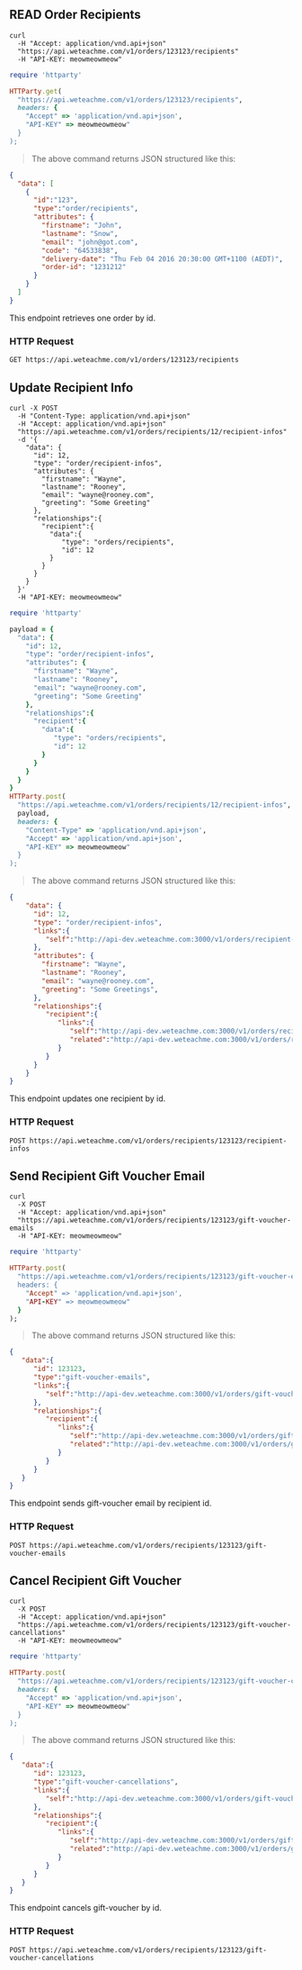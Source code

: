 ## READ Order Recipients

```shell
curl 
  -H "Accept: application/vnd.api+json" 
  "https://api.weteachme.com/v1/orders/123123/recipients"
  -H "API-KEY: meowmeowmeow"
```

```ruby
require 'httparty'

HTTParty.get(
  "https://api.weteachme.com/v1/orders/123123/recipients",
  headers: {
    "Accept" => 'application/vnd.api+json', 
    "API-KEY" => meowmeowmeow"
  }
);

```

> The above command returns JSON structured like this:

```json
{
  "data": [
    {
      "id":"123",
      "type":"order/recipients",
      "attributes": {
        "firstname": "John",
        "lastname": "Snow",
        "email": "john@got.com",
        "code": "64533838",
        "delivery-date": "Thu Feb 04 2016 20:30:00 GMT+1100 (AEDT)",
        "order-id": "1231212"
      }
    }
  ]
}
```

This endpoint retrieves one order by id.

### HTTP Request

`GET https://api.weteachme.com/v1/orders/123123/recipients`

## Update Recipient Info

```shell
curl -X POST
  -H "Content-Type: application/vnd.api+json" 
  -H "Accept: application/vnd.api+json" 
  "https://api.weteachme.com/v1/orders/recipients/12/recipient-infos" 
  -d '{
    "data": {
      "id": 12,
      "type": "order/recipient-infos",
      "attributes": {
        "firstname": "Wayne",
        "lastname": "Rooney",
        "email": "wayne@rooney.com",
        "greeting": "Some Greeting"
      },
      "relationships":{
        "recipient":{
          "data":{
             "type": "orders/recipients",
             "id": 12
          }
        }
      }
    }
  }'
  -H "API-KEY: meowmeowmeow"
```

```ruby
require 'httparty'

payload = {
  "data": {
    "id": 12,
    "type": "order/recipient-infos",
    "attributes": {
      "firstname": "Wayne",
      "lastname": "Rooney",
      "email": "wayne@rooney.com",
      "greeting": "Some Greeting"
    },
    "relationships":{
      "recipient":{
        "data":{
           "type": "orders/recipients",
           "id": 12
        }
      }
    }
  }
}
HTTParty.post(
  "https://api.weteachme.com/v1/orders/recipients/12/recipient-infos", 
  payload,
  headers: {
    "Content-Type" => 'application/vnd.api+json', 
    "Accept" => 'application/vnd.api+json', 
    "API-KEY" => meowmeowmeow"
  }
);


```

> The above command returns JSON structured like this:

```json
{
    "data": {
      "id": 12,
      "type": "order/recipient-infos",
      "links":{
         "self":"http://api-dev.weteachme.com:3000/v1/orders/recipient-infos/12"
      },
      "attributes": {
        "firstname": "Wayne",
        "lastname": "Rooney",
        "email": "wayne@rooney.com",
        "greeting": "Some Greetings",
      },
      "relationships":{
         "recipient":{
            "links":{
               "self":"http://api-dev.weteachme.com:3000/v1/orders/recipient-infos/123123/relationships/recipient",
               "related":"http://api-dev.weteachme.com:3000/v1/orders/recipient-infos/123123/recipient"
            }
         }
      }
    }
}
```

This endpoint updates one recipient by id.


### HTTP Request

`POST https://api.weteachme.com/v1/orders/recipients/123123/recipient-infos`


## Send Recipient Gift Voucher Email

```shell
curl 
  -X POST
  -H "Accept: application/vnd.api+json" 
  "https://api.weteachme.com/v1/orders/recipients/123123/gift-voucher-emails
  -H "API-KEY: meowmeowmeow"
```

```ruby
require 'httparty'

HTTParty.post(
  "https://api.weteachme.com/v1/orders/recipients/123123/gift-voucher-emails
  headers: {
    "Accept" => 'application/vnd.api+json', 
    "API-KEY" => meowmeowmeow"
  }
);

```

> The above command returns JSON structured like this:

```json
{
   "data":{
      "id": 123123,
      "type":"gift-voucher-emails",
      "links":{
         "self":"http://api-dev.weteachme.com:3000/v1/orders/gift-voucher-emails/123123"
      },
      "relationships":{
         "recipient":{
            "links":{
               "self":"http://api-dev.weteachme.com:3000/v1/orders/gift-voucher-emails/123123/relationships/recipient",
               "related":"http://api-dev.weteachme.com:3000/v1/orders/gift-voucher-emails/123123/recipient"
            }
         }
      }
   }
}
```


This endpoint sends gift-voucher email by recipient id.

### HTTP Request

`POST https://api.weteachme.com/v1/orders/recipients/123123/gift-voucher-emails`


## Cancel Recipient Gift Voucher

```shell
curl 
  -X POST
  -H "Accept: application/vnd.api+json" 
  "https://api.weteachme.com/v1/orders/recipients/123123/gift-voucher-cancellations"
  -H "API-KEY: meowmeowmeow"
```

```ruby
require 'httparty'

HTTParty.post(
  "https://api.weteachme.com/v1/orders/recipients/123123/gift-voucher-cancellations",
  headers: {
    "Accept" => 'application/vnd.api+json', 
    "API-KEY" => meowmeowmeow"
  }
);

```

> The above command returns JSON structured like this:

```json
{
   "data":{
      "id": 123123,
      "type":"gift-voucher-cancellations",
      "links":{
         "self":"http://api-dev.weteachme.com:3000/v1/orders/gift-voucher-cancellations/123123"
      },
      "relationships":{
         "recipient":{
            "links":{
               "self":"http://api-dev.weteachme.com:3000/v1/orders/gift-voucher-cancellations/123123/relationships/recipient",
               "related":"http://api-dev.weteachme.com:3000/v1/orders/gift-voucher-cancellations/123123/recipient"
            }
         }
      }
   }
}
```

This endpoint cancels gift-voucher by id.

### HTTP Request

`POST https://api.weteachme.com/v1/orders/recipients/123123/gift-voucher-cancellations`
